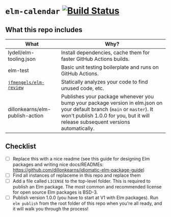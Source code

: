 # `elm-calendar` [![Build Status](https://github.com/wolfadex/elm-calendar/workflows/CI/badge.svg)](https://github.com/wolfadex/elm-calendar/actions?query=branch%3Amain)

## What this repo includes

| What                                                              | Why?                                                                                                                                                                                                          |
| ----------------------------------------------------------------- | ------------------------------------------------------------------------------------------------------------------------------------------------------------------------------------------------------------- |
| lydell/elm-tooling.json                                           | Install dependencies, cache them for faster GitHub Actions builds.                                                                                                                                            |
| elm-test                                                          | Basic unit testing boilerplate and runs on GitHub Actions.                                                                                                                                                    |
| [`jfmengels/elm-review`](https://github.com/jfmengels/elm-review) | Statically analyzes your code to find unused code, etc.                                                                                                                                                       |
| dillonkearns/elm-publish-action                                   | Publishes your package whenever you bump your package version in elm.json on your default branch (`main` or `master`). It won't publish 1.0.0 for you, but it will release subsequent versions automatically. |

## Checklist

- [ ] Replace this with a nice readme (see this guide for designing Elm packages and writing nice docs/READMEs: <https://github.com/dillonkearns/idiomatic-elm-package-guide>)
- [ ] Find all instances of replaceme in this repo and replace them
- [ ] Add a file called `LICENSE` to the top-level folder. This is required to publish an Elm package. The most common and recommended license for open source Elm packages is BSD-3.
- [ ] Publish version 1.0.0 (you have to start at V1 with Elm packages). Run `elm publish` from the root folder of this repo when you're all ready, and it will walk you through the process!
